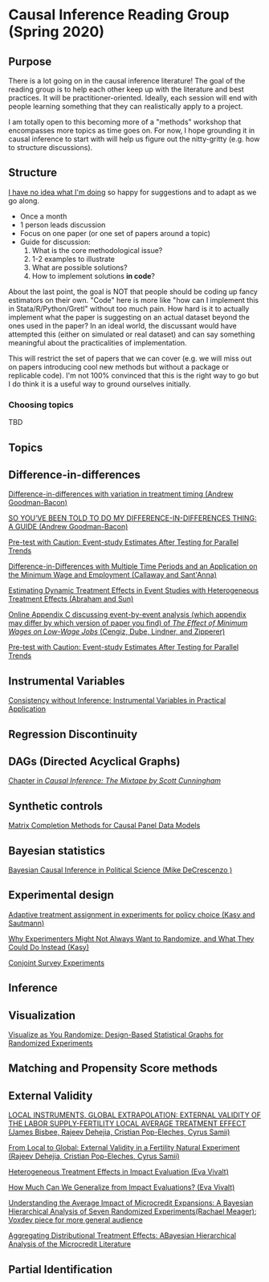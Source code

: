 # Causal Inference Reading Group (Spring 2020)

## Purpose

There is a lot going on in the causal inference literature! The goal of the reading group is to help each other keep up with the literature and best practices. It will be practitioner-oriented. Ideally, each session will end with people learning something that they can realistically apply to a project.

I am totally open to this becoming more of a "methods" workshop that encompasses more topics as time goes on. For now, I hope grounding it in causal inference to start with will help us figure out the nitty-gritty (e.g. how to structure discussions). 

## Structure

[I have no idea what I'm doing](https://i.imgur.com/m0w03xj.jpg) so happy for suggestions and to adapt as we go along. 

- Once a month
- 1 person leads discussion
- Focus on one paper (or one set of papers around a topic)
- Guide for discussion: 
    1. What is the core methodological issue?
    1. 1-2 examples to illustrate
    1. What are possible solutions?
    1. How to implement solutions **in code**?

About the last point, the goal is NOT that people should be coding up fancy estimators on their own. "Code" here is more like "how can I implement this in Stata/R/Python/Gretl" without too much pain. How hard is it to actually implement what the paper is suggesting on an actual dataset beyond the ones used in the paper? In an ideal world, the discussant would have attempted this (either on simulated or real dataset) and can say something meaningful about the practicalities of implementation. 

This will restrict the set of papers that we can cover (e.g. we will miss out on papers introducing cool new methods but without a package or replicable code). I'm not 100% convinced that this is the right way to go but I do think it is a useful way to ground ourselves initially. 

### Choosing topics

TBD

## Topics

## Difference-in-differences

[Difference-in-differences with variation in treatment timing (Andrew Goodman-Bacon)](https://cdn.vanderbilt.edu/vu-my/wp-content/uploads/sites/2318/2019/07/29170757/ddtiming_7_29_2019.pdf)

[SO YOU’VE BEEN TOLD TO DO MY DIFFERENCE-IN-DIFFERENCES THING: A GUIDE (Andrew Goodman-Bacon)](https://cdn.vanderbilt.edu/vu-my/wp-content/uploads/sites/2318/2019/10/09023516/so_youve_been_told_dd_10_9_2019.pdf)

[Pre-test with Caution: Event-study Estimates After
Testing for Parallel Trends](https://scholar.harvard.edu/files/jroth/files/roth_pretrends_20190730.pdf)

[Difference-in-Differences with Multiple Time Periods and an Application on the Minimum Wage and Employment (Callaway and Sant'Anna)](https://arxiv.org/abs/1803.09015)

[Estimating Dynamic Treatment Effects in Event Studies with Heterogeneous Treatment Effects (Abraham and Sun)](http://economics.mit.edu/files/14964)

[Online Appendix C discussing event-by-event analysis (which appendix may differ by which version of paper you find) of *The Effect of Minimum Wages on Low-Wage Jobs* (Cengiz, Dube, Lindner, and Zipperer)](https://www.nber.org/papers/w25434)

[Pre-test with Caution: Event-study Estimates After Testing for Parallel Trends](https://scholar.harvard.edu/files/jroth/files/roth_pretrends_20190730.pdf)

## Instrumental Variables

[Consistency without Inference:
Instrumental Variables in Practical Application](http://personal.lse.ac.uk/YoungA/ConsistencyWithoutInference.pdf)

## Regression Discontinuity

## DAGs (Directed Acyclical Graphs)

[Chapter in *Causal Inference: The Mixtape by Scott Cunningham*](http://scunning.com/cunningham_mixtape.pdf)

## Synthetic controls

[Matrix Completion Methods for Causal Panel Data Models](https://arxiv.org/abs/1710.10251)

## Bayesian statistics

[Bayesian Causal Inference in Political Science (Mike DeCrescenzo
)](https://github.com/mikedecr/causal-bayes)

## Experimental design

[Adaptive treatment assignment in experiments for policy choice (Kasy and Sautmann)](https://maxkasy.github.io/home/files/papers/adaptiveexperimentspolicy.pdf)

[Why Experimenters Might Not Always Want to Randomize, and What They Could Do Instead (Kasy)](https://maxkasy.github.io/home/files/papers/experimentaldesign.pdf)

[Conjoint Survey Experiments](https://cpb-us-w2.wpmucdn.com/web.sas.upenn.edu/dist/f/49/files/2019/09/handbook-draft-07-09202019-1.pdf)

## Inference

## Visualization

[Visualize as You Randomize: Design-Based Statistical Graphs for Randomized Experiments](https://alexandercoppock.com/papers/Coppock_VAYR.pdf)

## Matching and Propensity Score methods

## External Validity

[LOCAL INSTRUMENTS, GLOBAL EXTRAPOLATION:
EXTERNAL VALIDITY OF THE LABOR SUPPLY-FERTILITY LOCAL AVERAGE TREATMENT EFFECT (James Bisbee, Rajeev Dehejia, Cristian Pop-Eleches, Cyrus Samii)](https://www.nber.org/papers/w21663.pdf)

[From Local to Global: External Validity in a Fertility Natural Experiment (Rajeev Dehejia, Cristian Pop-Eleches, Cyrus Samii)](https://arxiv.org/abs/1906.08096)


[Heterogeneous Treatment Effects in Impact Evaluation (Eva Vivalt)](http://evavivalt.com/wp-content/uploads/2015/05/aer20151015.pdf)

[How Much Can We Generalize from Impact Evaluations? (Eva Vivalt)](http://evavivalt.com/wp-content/uploads/How-Much-Can-We-Generalize.pdf)

[Understanding the Average Impact of Microcredit Expansions: A Bayesian Hierarchical Analysis of Seven Randomized Experiments(Rachael Meager)](https://www.aeaweb.org/articles?id=10.1257/app.20170299); [Voxdev piece for more general audience](https://voxdev.org/topic/methods-measurement/understanding-average-effect-microcredit)

[Aggregating Distributional Treatment Effects: ABayesian Hierarchical Analysis of the Microcredit Literature](https://mfr.osf.io/render?url=https://osf.io/bq6pn/?action=download%26mode=render)




## Partial Identification
